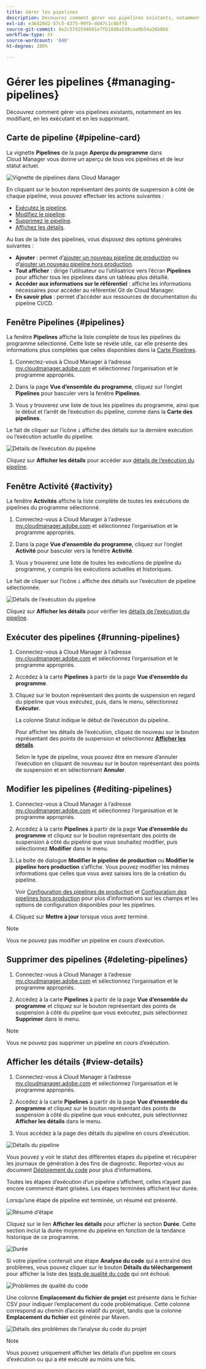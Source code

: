 ```yaml
---
title: Gérer les pipelines
description: Découvrez comment gérer vos pipelines existants, notamment en les modifiant, en les exécutant et en les supprimant.
exl-id: e36420d2-57c5-4375-99fb-dd47c1c8bffd
source-git-commit: 8e2c57d2594691e7fb18d8a538caa9b54a26b6bb
workflow-type: ht
source-wordcount: '840'
ht-degree: 100%

---
```



# Gérer les pipelines {#managing-pipelines}

Découvrez comment gérer vos pipelines existants, notamment en les modifiant, en les exécutant et en les supprimant.

## Carte de pipeline {#pipeline-card}

La vignette **Pipelines** de la page **Aperçu du programme** dans Cloud Manager vous donne un aperçu de tous vos pipelines et de leur statut actuel.

![Vignette de pipelines dans Cloud Manager](/help/assets/configure-pipelines/pipelines-card.png)

En cliquant sur le bouton représentant des points de suspension à côté de chaque pipeline, vous pouvez effectuer les actions suivantes :

* [Exécutez le pipeline](#running-pipelines).
* [Modifiez le pipeline](#editing-pipelines).
* [Supprimez le pipeline](#deleting-pipelines).
* [Affichez les détails](#view-details).

Au bas de la liste des pipelines, vous disposez des options générales suivantes :

* **Ajouter** : permet d’[ajouter un nouveau pipeline de production](/help/using/production-pipelines.md) ou d’[ajouter un nouveau pipeline hors production](/help/using/non-production-pipelines.md).
* **Tout afficher** : dirige l’utilisateur ou l’utilisatrice vers l’écran **Pipelines** pour afficher tous les pipelines dans un tableau plus détaillé.
* **Accéder aux informations sur le référentiel** : affiche les informations nécessaires pour accéder au référentiel Git de Cloud Manager.
* **En savoir plus** : permet d’accéder aux ressources de documentation du pipeline CI/CD.

## Fenêtre Pipelines {#pipelines}

La fenêtre **Pipelines** affiche la liste complète de tous les pipelines du programme sélectionné. Cette liste se révèle utile, car elle présente des informations plus complètes que celles disponibles dans la [Carte Pipelines](#pipeline-card).

1. Connectez-vous à Cloud Manager à l’adresse [my.cloudmanager.adobe.com](https://my.cloudmanager.adobe.com/) et sélectionnez l’organisation et le programme appropriés.

1. Dans la page **Vue d’ensemble du programme**, cliquez sur l’onglet **Pipelines** pour basculer vers la fenêtre **Pipelines**.

1. Vous y trouverez une liste de tous les pipelines du programme, ainsi que le début et l’arrêt de l’exécution du pipeline, comme dans la **Carte des pipelines**.

Le fait de cliquer sur l’icône `i` affiche des détails sur la dernière exécution ou l’exécution actuelle du pipeline.

![Détails de l’exécution du pipeline](/help/assets/configure-pipelines/pipeline-status.png)

Cliquez sur **Afficher les détails** pour accéder aux [détails de l’exécution du pipeline](#view-details).

## Fenêtre Activité {#activity}

La fenêtre **Activités** affiche la liste complète de toutes les exécutions de pipelines du programme sélectionné.

1. Connectez-vous à Cloud Manager à l’adresse [my.cloudmanager.adobe.com](https://my.cloudmanager.adobe.com/) et sélectionnez l’organisation et le programme appropriés.

1. Dans la page **Vue d’ensemble du programme**, cliquez sur l’onglet **Activité** pour basculer vers la fenêtre **Activité**.

1. Vous y trouverez une liste de toutes les exécutions de pipeline du programme, y compris les exécutions actuelles et historiques.

Le fait de cliquer sur l’icône `i` affiche des détails sur l’exécution de pipeline sélectionnée.

![Détails de l’exécution du pipeline](/help/assets/configure-pipelines/pipeline-activity.png)

Cliquez sur **Afficher les détails** pour vérifier les [détails de l’exécution du pipeline](#view-details).

## Exécuter des pipelines {#running-pipelines}

1. Connectez-vous à Cloud Manager à l’adresse [my.cloudmanager.adobe.com](https://my.cloudmanager.adobe.com/) et sélectionnez l’organisation et le programme appropriés.
1. Accédez à la carte **Pipelines** à partir de la page **Vue d’ensemble du programme**.
1. Cliquez sur le bouton représentant des points de suspension en regard du pipeline que vous exécutez, puis, dans le menu, sélectionnez **Exécuter**.

   La colonne Statut indique le début de l’exécution du pipeline.

   Pour afficher les détails de l’exécution, cliquez de nouveau sur le bouton représentant des points de suspension et sélectionnez **[Afficher les détails](#view-details)**.

   Selon le type de pipeline, vous pouvez être en mesure d’annuler l’exécution en cliquant de nouveau sur le bouton représentant des points de suspension et en sélectionnant **Annuler**.

## Modifier les pipelines {#editing-pipelines}

1. Connectez-vous à Cloud Manager à l’adresse [my.cloudmanager.adobe.com](https://my.cloudmanager.adobe.com/) et sélectionnez l’organisation et le programme appropriés.

1. Accédez à la carte **Pipelines** à partir de la page **Vue d’ensemble du programme** et cliquez sur le bouton représentant des points de suspension à côté du pipeline que vous souhaitez modifier, puis sélectionnez **Modifier** dans le menu.

1. La boîte de dialogue **Modifier le pipeline de production** ou **Modifier le pipeline hors production** s’affiche. Vous pouvez modifier les mêmes informations que celles que vous avez saisies lors de la création du pipeline.

   Voir [Configuration des pipelines de production](/help/using/production-pipelines.md) et [Configuration des pipelines hors production](/help/using/non-production-pipelines.md) pour plus d’informations sur les champs et les options de configuration disponibles pour les pipelines.

1. Cliquez sur **Mettre à jour** lorsque vous avez terminé.

>[!NOTE]
>
>Vous ne pouvez pas modifier un pipeline en cours d’exécution.

## Supprimer des pipelines {#deleting-pipelines}

1. Connectez-vous à Cloud Manager à l’adresse [my.cloudmanager.adobe.com](https://my.cloudmanager.adobe.com/) et sélectionnez l’organisation et le programme appropriés.

1. Accédez à la carte **Pipelines** à partir de la page **Vue d’ensemble du programme** et cliquez sur le bouton représentant des points de suspension à côté du pipeline que vous exécutez, puis sélectionnez **Supprimer** dans le menu.

>[!NOTE]
>
>Vous ne pouvez pas supprimer un pipeline en cours d’exécution.

## Afficher les détails {#view-details}

1. Connectez-vous à Cloud Manager à l’adresse [my.cloudmanager.adobe.com](https://my.cloudmanager.adobe.com/) et sélectionnez l’organisation et le programme appropriés.

1. Accédez à la carte **Pipelines** à partir de la page **Vue d’ensemble du programme** et cliquez sur le bouton représentant des points de suspension à côté du pipeline que vous exécutez, puis sélectionnez **Afficher les détails** dans le menu.

1. Vous accédez à la page des détails du pipeline en cours d’exécution.

![Détails du pipeline](/help/assets/configure-pipelines/pipeline-running-details.png)

Vous pouvez y voir le statut des différentes étapes du pipeline et récupérer les journaux de génération à des fins de diagnostic. Reportez-vous au document [Déploiement du code](/help/using/code-deployment.md) pour plus d’informations.

Toutes les étapes d’exécution d’un pipeline s’affichent, celles n’ayant pas encore commencé étant grisées. Les étapes terminées affichent leur durée.

Lorsqu’une étape de pipeline est terminée, un résumé est présenté.

![Résumé d’étape](/help/assets/configure-pipelines/pipeline-step.png)

Cliquez sur le lien **Afficher les détails** pour afficher la section **Durée**. Cette section inclut la durée moyenne du pipeline en fonction de la tendance historique de ce programme.

![Durée](/help/assets/configure-pipelines/duration.png)

Si votre pipeline contenait une étape **Analyse du code** qui a entraîné des problèmes, vous pouvez cliquer sur le bouton **Détails du téléchargement** pour afficher la liste des [tests de qualité du code](/help/using/code-quality-testing.md) qui ont échoué.

![Problèmes de qualité du code](assets/managing-pipelines-code-quality-issues.png)

Une colonne **Emplacement du fichier de projet** est présente dans le fichier CSV pour indiquer l’emplacement du code problématique. Cette colonne correspond au chemin d’accès relatif du projet, tandis que la colonne **Emplacement du fichier** est générée par Maven.

![Détails des problèmes de l’analyse du code du projet](assets/managing-pipelines-code-quality-details.png)


>[!NOTE]
>
>Vous pouvez uniquement afficher les détails d’un pipeline en cours d’exécution ou qui a été exécuté au moins une fois.
